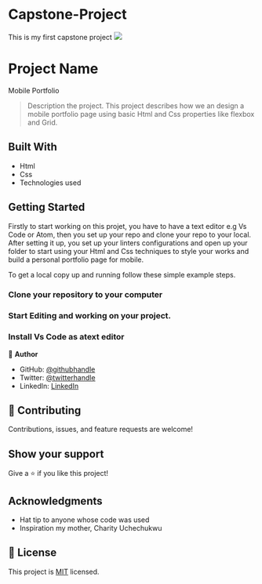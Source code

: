 # Capstone-Project

This is my first capstone project
![](https://img.shields.io/badge/Microverse-blueviolet)

# Project Name

Mobile Portfolio

> Description the project.
> This project describes how we an design a mobile portfolio page using basic Html and Css properties like flexbox and Grid.

## Built With

- Html
- Css
- Technologies used

## Getting Started

Firstly to start working on this projet, you have to have a text editor e.g Vs Code or Atom, then you set up your repo and clone your repo to your local.
After setting it up, you set up your linters configurations and open up your folder to start using your Html and Css techniques to style your works and build
a personal portfolio page for mobile.

To get a local copy up and running follow these simple example steps.

### Clone your repository to your computer

### Start Editing and working on your project.

### Install Vs Code as atext editor

👤 **Author**

- GitHub: [@githubhandle](https://github.com/francis3400)
- Twitter: [@twitterhandle](https://twitter.com/francisblinkz)
- LinkedIn: [LinkedIn](https://linkedin.com/in/francisuche882303)

## 🤝 Contributing

Contributions, issues, and feature requests are welcome!

## Show your support

Give a ⭐️ if you like this project!

## Acknowledgments

- Hat tip to anyone whose code was used
- Inspiration my mother, Charity Uchechukwu

## 📝 License

This project is [MIT](./LICENSE) licensed.

